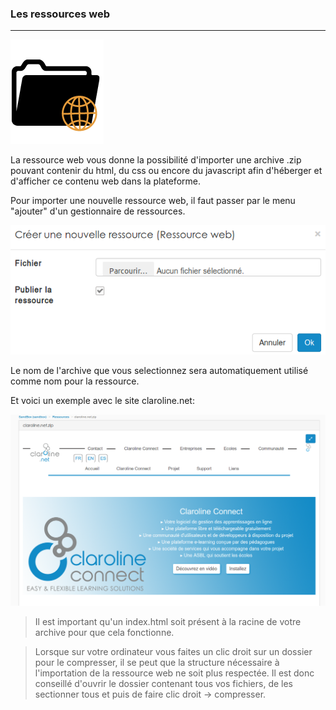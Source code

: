 ### Les ressources web 
---

![](images/ressources/Pack1_color1_claroline_web_resource.png)

La ressource web vous donne la possibilité d'importer une archive .zip pouvant contenir du html, du css ou encore du javascript afin d'héberger et d'afficher ce contenu web dans la plateforme. 

Pour importer une nouvelle ressource web, il faut passer par le menu "ajouter" d'un gestionnaire de ressources.

![](images/web-fig1.png)

Le nom de l'archive que vous selectionnez sera automatiquement utilisé comme nom pour la ressource.

Et voici un exemple avec le site claroline.net:

![](images/web-fig2.png)


> Il est important qu'un index.html soit présent à la racine de votre archive pour que cela fonctionne. 

>Lorsque sur votre ordinateur vous faites un clic droit sur un dossier pour le compresser, il se peut que la structure nécessaire à l'importation de la ressource web ne soit plus respectée. Il est donc conseillé d'ouvrir le dossier contenant tous vos fichiers, de les sectionner tous et puis de faire clic droit -> compresser. 